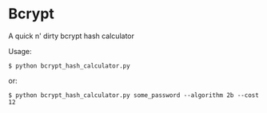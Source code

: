 Bcrypt
=======

A quick n' dirty bcrypt hash calculator

Usage:
```
$ python bcrypt_hash_calculator.py
```

or:
```
$ python bcrypt_hash_calculator.py some_password --algorithm 2b --cost 12
```
